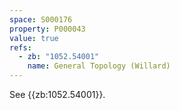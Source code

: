 ```yaml
---
space: S000176
property: P000043
value: true
refs:
  - zb: "1052.54001"
    name: General Topology (Willard)
---
```


See {{zb:1052.54001}}.
